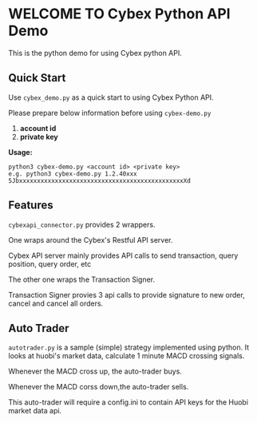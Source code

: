 WELCOME TO Cybex Python API Demo
============================

This is the python demo for using Cybex python API.


Quick Start
------------

Use `cybex_demo.py` as a quick start to using Cybex Python API.

Please prepare below information before using `cybex-demo.py`

1. __account id__
1. __private key__

__Usage:__
```
python3 cybex-demo.py <account id> <private key>
e.g. python3 cybex-demo.py 1.2.40xxx 5JbxxxxxxxxxxxxxxxxxxxxxxxxxxxxxxxxxxxxxxxxxxxxxxXd
```


Features
---------

`cybexapi_connector.py` provides 2 wrappers. 

One wraps around the Cybex's Restful API server.

Cybex API server mainly provides API calls to send transaction, query position, query order, etc 

The other one wraps the Transaction Signer.

Transaction Signer provies 3 api calls to provide signature to new order, cancel and cancel all orders.  



Auto Trader
------------

`autotrader.py` is a sample (simple) strategy implemented using python. 
It looks at huobi's market data, calculate 1 minute MACD crossing signals.
 
Whenever the MACD cross up, the auto-trader buys.
 
Whenever the MACD corss down,the auto-trader sells.

This auto-trader will require a config.ini to contain API keys for the Huobi market 
data api.







